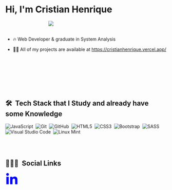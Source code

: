 
<h1 align="left">Hi, I'm Cristian Henrique</h1>

<img align="right" src="https://github.com/rodbitu/rodbitu/blob/master/undraw_programming_2svr.svg" width="370"/>

<br><br>

- 🔥 Web Developer & graduate in System Analysis 

- 👨‍💻 All of my projects are available at https://cristianhenrique.vercel.app/ 

<br><br>
<br><br>
<br><br>

## 🛠 &nbsp;Tech Stack that I Study and already have some Knowledge

![JavaScript](https://img.shields.io/badge/-JavaScript-05122A?style=flat&logo=javascript)&nbsp;
![Git](https://img.shields.io/badge/-Git-05122A?style=flat&logo=git)&nbsp;
![GitHub](https://img.shields.io/badge/-GitHub-05122A?style=flat&logo=github)&nbsp;
![HTML5](https://img.shields.io/badge/html5-%23E34F26.svg?style=for-the-badge&logo=html5&logoColor=white)&nbsp;
![CSS3](https://img.shields.io/badge/css3-%231572B6.svg?style=for-the-badge&logo=css3&logoColor=white)&nbsp;
![Bootstrap](https://img.shields.io/badge/bootstrap-%238511FA.svg?style=for-the-badge&logo=bootstrap&logoColor=white)&nbsp;
![SASS](https://img.shields.io/badge/SASS-hotpink.svg?style=for-the-badge&logo=SASS&logoColor=white)&nbsp;
![Visual Studio Code](https://img.shields.io/badge/-Visual%20Studio%20Code-05122A?style=flat&logo=visual-studio-code&logoColor=007ACC)&nbsp;
![Linux Mint](https://img.shields.io/badge/Linux%20Mint-87CF3E?style=for-the-badge&logo=Linux%20Mint&logoColor=white)&nbsp;

<br><br>

## 👨🏽‍💻 &nbsp;Social Links

<a target="_blank" href="https://www.linkedin.com/in/cristian-henrique-760b73264/">
    <img align="left" alt="Linkedin" width="40px" src="https://github.com/chrissshenri/chrissshenri/blob/main/linkedin.svg" /> 
</a>
